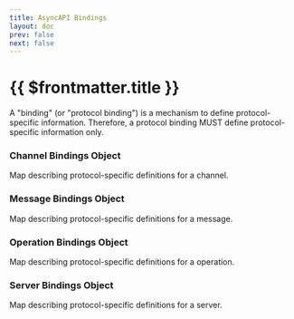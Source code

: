 ```yaml
---
title: AsyncAPI Bindings
layout: doc
prev: false
next: false
---
```


# {{ $frontmatter.title }}

A "binding" (or "protocol binding") is a mechanism to define protocol-specific information. 
Therefore, a protocol binding MUST define protocol-specific information only.

### Channel Bindings Object

Map describing protocol-specific definitions for a channel.

### Message Bindings Object

Map describing protocol-specific definitions for a message.

### Operation Bindings Object

Map describing protocol-specific definitions for a operation.

### Server Bindings Object

Map describing protocol-specific definitions for a server.